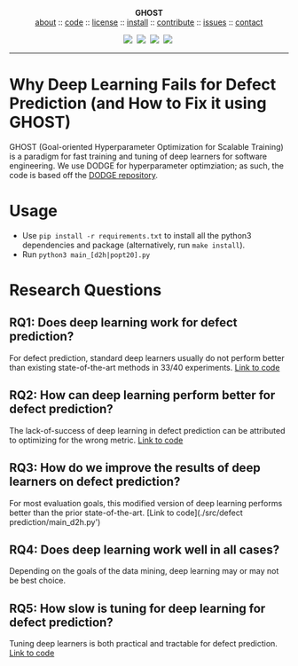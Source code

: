 <p align="center">
<b>GHOST</b> <br />
<a href="https://github.com/anonymousalpaca/ghost-dl/blob/master/README.md">about</a>  :: 
<a href="https://github.com/anonymousalpaca/ghost-dl/">code</a>  ::
<a href="https://github.com/anonymousalpaca/ghost-dl/blob/master/LICENSE">license</a>  ::
<a href="https://github.com/anonymousalpaca/ghost-dl/blob/master/INSTALL.md">install</a>  ::
<a href="https://github.com/anonymousalpaca/ghost-dl/blob/master/CODE_OF_CONDUCT.md">contribute</a>  ::
<a href="https://github.com/anonymousalpaca/ghost-dl/issues/">issues</a>  ::
<a href="https://github.com/anonymousalpaca/ghost-dl/blob/master/CONTACT.md">contact</a>
</p>
<p align="center">
<img src="https://img.shields.io/badge/language-python-orange.svg">&nbsp;
<img src="https://img.shields.io/badge/license-MIT-green.svg">&nbsp;
<img src="https://img.shields.io/badge/platform-mac,*nux-informational">&nbsp;
<img src="https://img.shields.io/badge/purpose-ai,se-blueviolet">&nbsp;
</p>
<hr />

# Why Deep Learning Fails for Defect Prediction (and How to Fix it using GHOST)
GHOST (Goal-oriented Hyperparameter Optimization for Scalable Training) is a paradigm for fast training and tuning of deep learners for software engineering. We use DODGE for hyperparameter optimziation; as such, the code is based off the [DODGE repository](https://github.com/amritbhanu/Dodge). 

# Usage

- Use `pip install -r requirements.txt` to install all the python3 dependencies and package (alternatively, run `make install`).
- Run `python3 main_[d2h|popt20].py`

# Research Questions

## RQ1: Does deep learning work for defect prediction?

For defect prediction, standard deep learners usually do not perform better than existing state-of-the-art methods in 33/40 experiments.
[Link to code](./doc/RQ1.py)

## RQ2: How can deep learning perform better for defect prediction?

The lack-of-success of deep learning in defect prediction can be attributed to optimizing for the wrong metric.
[Link to code](./doc/RQ2.py)

## RQ3: How do we improve the results of deep learners on defect prediction?

For most evaluation goals, this modified version of deep learning performs better than the prior state-of-the-art.
[Link to code](./src/defect prediction/main_d2h.py')

## RQ4: Does deep learning work well in all cases?

Depending on the goals of the data mining, deep learning may or may not be best choice.

## RQ5: How slow is tuning for deep learning for defect prediction?

Tuning deep learners is both practical and tractable for defect prediction.
[Link to code](./doc/RQ5.py)

